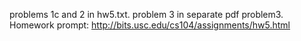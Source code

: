 problems 1c and 2 in hw5.txt. problem 3 in separate pdf problem3. 
Homework prompt: http://bits.usc.edu/cs104/assignments/hw5.html
